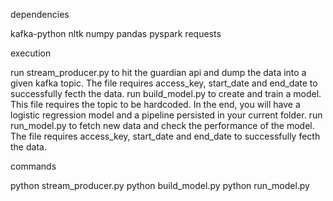dependencies

kafka-python
nltk
numpy
pandas
pyspark
requests

execution

run stream_producer.py to hit the guardian api and dump the data into a given kafka topic. The file requires access_key, start_date and end_date to successfully fecth the data.
run build_model.py to create and train a model. This file requires the topic to be hardcoded. In the end, you will have a logistic regression model and a pipeline persisted in your current folder.
run run_model.py to fetch new data and check the performance of the model. The file requires access_key, start_date and end_date to successfully fecth the data.

commands

python stream_producer.py <key> <start> <end>
python build_model.py
python run_model.py <key> <start> <end>
